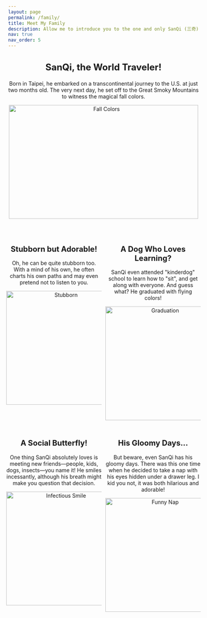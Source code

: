 ```yaml
---
layout: page
permalink: /family/
title: Meet My Family
description: Allow me to introduce you to the one and only SanQi (三奇), my Shiba Inu, yes, the one on Dogecoin! He's been my loyal companion through the challenging times of my Ph.D. study.
nav: true
nav_order: 5
---
```


<div style="text-align: center; margin-bottom: 40px;">
  <h2 style="font-size: 24px;"><strong>SanQi, the World Traveler!</strong></h2>
  <p>Born in Taipei, he embarked on a transcontinental journey to the U.S. at just two months old. The very next day, he set off to the Great Smoky Mountains to witness the magical fall colors. </p>
  <img src="/assets/img/sanqi/fallcolor.jpg" alt="Fall Colors" width="500" height="300">
</div>

<div style="display: flex; justify-content: center; margin-bottom: 20px;">
  <div style="text-align: center; width: 50%; margin-right: 10px;">
    <h2 style="font-size: 20px;"><strong>Stubborn but Adorable!</strong></h2>
    <p>Oh, he can be quite stubborn too. With a mind of his own, he often charts his own paths and may even pretend not to listen to you.</p>
    <img src="/assets/img/sanqi/stubborn.jpg" alt="Stubborn" width="300">
  </div>
  <div style="text-align: center; width: 50%;">
    <h2 style="font-size: 20px;"><strong>A Dog Who Loves Learning?</strong></h2>
    <p>SanQi even attended "kinderdog" school to learn how to "sit", and get along with everyone. And guess what? He graduated with flying colors!</p>
    <img src="/assets/img/sanqi/graduation.jpg" alt="Graduation" width="300" height="300">
   </div>
</div>

<div style="display: flex; justify-content: center; margin-bottom: 20px;">
   <div style="text-align: center; width: 50%; margin-right: 10px;">
    <h2 style="font-size: 20px;"><strong>A Social Butterfly!</strong></h2>
    <p>One thing SanQi absolutely loves is meeting new friends—people, kids, dogs, insects—you name it! He smiles incessantly, although his breath might make you question that decision.</p>
    <img src="/assets/img/sanqi/smile.jpg" alt="Infectious Smile" width="300" height="300">
  </div>
  <div style="text-align: center; width: 50%;">
    <h2 style="font-size: 20px;"><strong>His Gloomy Days...</strong></h2>
    <p>But beware, even SanQi has his gloomy days. There was this one time when he decided to take a nap with his eyes hidden under a drawer leg. I kid you not, it was both hilarious and adorable!</p>
    <img src="/assets/img/sanqi/sleep.jpeg" alt="Funny Nap" width="300" height="300">
  </div>
</div>
